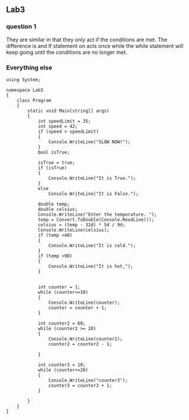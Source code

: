 ## Lab3
### question 1
They are similar in that they only act if the conditions are met. The difference is and If statement on acts once while the while statement will keep going until the conditions are no longer met.

### Everything else
    using System;

    namespace Lab3
    {
        class Program
        {
            static void Main(string[] args)
            {
                int speedLimit = 35;
                int speed = 42;
                if (speed > speedLimit)
                {
                    Console.WriteLine("SLOW NOW!");
                }
                bool isTrue;

                isTrue = true;
                if (isTrue)
                {
                    Console.WriteLine("It is True.");
                }
                else
                    Console.WriteLine("It is False.");

                double temp;
                double celsius;
                Console.WriteLine("Enter the temperature. ");
                temp = Convert.ToDouble(Console.ReadLine());
                celsius = (temp - 32d) * 5d / 9d;
                Console.WriteLine(celsius);
                if (temp <40)
                {
                    Console.WriteLine("It is cold.");
                }
                if (temp >90)
                {
                    Console.WriteLine("It is hot,");
                }
             

                int counter = 1;
                while (counter<=10)
                {
                    Console.WriteLine(counter);
                    counter = counter + 1;
                }

                int counter2 = 60;
                while (counter2 >= 20)
                {
                    Console.WriteLine(counter2);
                    counter2 = counter2 - 1;

                }

                int counter3 = 10;
                while (counter<=20)
                {
                    Console.WriteLine("counter3");
                    counter3 = counter3 + 1;
                }
            
            }
        }
    }
